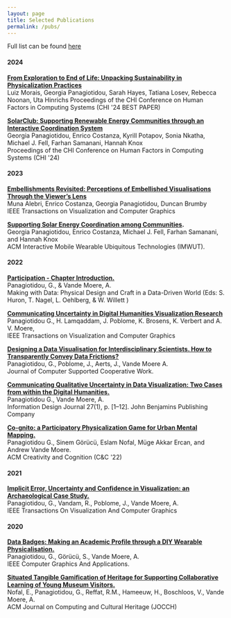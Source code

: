 ```yaml
---
layout: page
title: Selected Publications
permalink: /pubs/
---
```


Full list can be found [here](https://kclpure.kcl.ac.uk/portal/en/persons/georgia.panagiotidou/publications/)

#### 2024

**[From Exploration to End of Life: Unpacking Sustainability in Physicalization Practices](https://kclpure.kcl.ac.uk/portal/en/publications/from-exploration-to-end-of-life-unpacking-sustainability-in-physi)**   
Luiz Morais, Georgia Panagiotidou, Sarah Hayes, Tatiana Losev, Rebecca Noonan, Uta Hinrichs
Proceedings of the CHI Conference on Human Factors in Computing Systems (CHI '24 BEST PAPER)

**[SolarClub: Supporting Renewable Energy Communities through an Interactive Coordination System](https://kclpure.kcl.ac.uk/portal/en/publications/solarclub-supporting-renewable-energy-communities-through-an-inte)**   
Georgia Panagiotidou, Enrico Costanza, Kyrill Potapov, Sonia Nkatha, Michael J. Fell, Farhan Samanani, Hannah Knox  
Proceedings of the CHI Conference on Human Factors in Computing Systems (CHI '24)

#### 2023

**[Embellishments Revisited: Perceptions of Embellished Visualisations Through the Viewer’s Lens](https://ieeexplore.ieee.org/abstract/document/10294261)**   
Muna Alebri, Enrico Costanza, Georgia Panagiotidou, Duncan Brumby  
IEEE Transactions on Visualization and Computer Graphics

**[Supporting Solar Energy Coordination among Communities](https://dl.acm.org/doi/abs/10.1145/3596243).**   
Georgia Panagiotidou, Enrico Costanza, Michael J. Fell, Farhan Samanani, and Hannah Knox   
ACM Interactive Mobile Wearable Ubiquitous Technologies (IMWUT).

#### 2022
**[Participation - Chapter Introduction.]()**  
Panagiotidou, G., & Vande Moere, A.  
Making with Data: Physical Design and Craft in a Data-Driven World (Eds: S. Huron, T. Nagel, L. Oehlberg, & W. Willett )

**[Communicating Uncertainty in Digital Humanities Visualization Research]()**  
Panagiotidou G., H. Lamqaddam, J. Poblome, K. Brosens, K. Verbert and A. V. Moere,  
IEEE Transactions on Visualization and Computer Graphics

**[Designing a Data Visualisation for Interdisciplinary Scientists. How to Transparently Convey Data Frictions?]()**  
Panagiotidou, G., Poblome, J., Aerts, J., Vande Moere A.  
Journal of Computer Supported Cooperative Work. 

**[Communicating Qualitative Uncertainty in Data Visualization: Two Cases from within the Digital Humanities.]()**   
Panagiotidou G., Vande Moere, A.   
Information Design Journal 27(1), p. [1–12]. John Benjamins Publishing Company 

**[Co-gnito: a Participatory Physicalization Game for Urban Mental Mapping.]()**  
Panagiotidou G., Sinem Görücü, Eslam Nofal, Müge Akkar Ercan, and Andrew Vande Moere.   
ACM Creativity and Cognition (C&C '22)

#### 2021

**[Implicit Error, Uncertainty and Confidence in Visualization: an Archaeological Case Study.]()**  
Panagiotidou, G., Vandam, R., Poblome, J., Vande Moere, A.  
IEEE Transactions On Visualization And Computer Graphics


#### 2020

**[Data Badges: Making an Academic Profile through a DIY Wearable Physicalisation.]()**  
Panagiotidou, G., Görücü, S., Vande Moere, A.  
IEEE Computer Graphics And Applications.

**[Situated Tangible Gamification of Heritage for Supporting Collaborative Learning of Young Museum Visitors.]()**  
Nofal, E., Panagiotidou, G., Reffat, R.M., Hameeuw, H., Boschloos, V., Vande Moere, A.   
ACM Journal on Computing and Cultural Heritage (JOCCH) 
